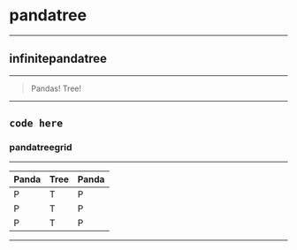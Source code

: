 # pandatree
---
## infinitepandatree
---
>Pandas! Tree! 
---
```code here```
---
### pandatreegrid
---
|Panda|Tree|Panda|
|-----|----|-----|
|P |T |P |
|P |T |P |
|P |T |P |
---
